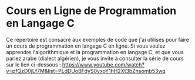 # Cours en Ligne de Programmation en Langage C
Ce répertoire est consacré aux exemples de code que j'ai utilisés pour faire un cours de programmation en langage C en ligne. Si vous voulez apprendre l'algorithmique et la programmation en langage C, et que vous parlez arabe (dialect algérien), je vous invite à consulter la série de cours sur le lien ci-dessous :
https://www.youtube.com/watch?v=pfQzD0jLf7M&list=PLdDUoBFdyS0vxoY1hH2Xt3bZnsomb53wq
